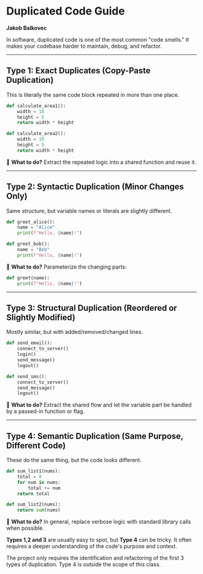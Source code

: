 # Duplicated Code Guide  
**Jakob Balkovec**

In software, duplicated code is one of the most common "code smells." It makes your codebase harder to maintain, debug, and refactor.

---

## **Type 1: Exact Duplicates (Copy-Paste Duplication)**

This is literally the same code block repeated in more than one place.

```python
def calculate_area1():
    width = 10
    height = 5
    return width * height

def calculate_area2():
    width = 10
    height = 5
    return width * height
```

🧠 **What to do?**
Extract the repeated logic into a shared function and reuse it.

---

## Type 2: Syntactic Duplication (Minor Changes Only)

Same structure, but variable names or literals are slightly different.

```python
def greet_alice():
    name = "Alice"
    print(f"Hello, {name}!")

def greet_bob():
    name = "Bob"
    print(f"Hello, {name}!")
```

🧠 **What to do?**
Parameterize the changing parts:

```python
def greet(name):
    print(f"Hello, {name}!")
```

---

## Type 3: Structural Duplication (Reordered or Slightly Modified)

Mostly similar, but with added/removed/changed lines.

```python
def send_email():
    connect_to_server()
    login()
    send_message()
    logout()

def send_sms():
    connect_to_server()
    send_message()
    logout()
```

🧠 **What to do?**
Extract the shared flow and let the variable part be handled by a passed-in function or flag.

---

## Type 4: Semantic Duplication (Same Purpose, Different Code)

These do the same thing, but the code looks different.

```python
def sum_list1(nums):
    total = 0
    for num in nums:
        total += num
    return total

def sum_list2(nums):
    return sum(nums)
```

🧠 **What to do?**
In general, replace verbose logic with standard library calls when possible.

**Types 1,2 and 3** are usually easy to spot, but **Type 4** can be tricky. It often requires a deeper understanding of the code's purpose and context.

The project only requires the identification and refactoring of the first 3 types of duplication. Type 4 is outside the scope of this class.